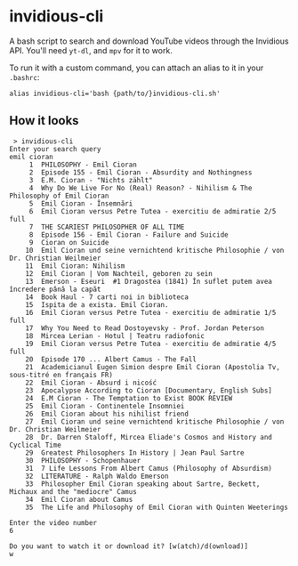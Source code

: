 # invidious-cli

A bash script to search and download YouTube videos through the Invidious API. You'll need ```yt-dl```, and ```mpv``` for it to work.

To run it with a custom command, you can attach an alias to it in your ```.bashrc```:

```alias invidious-cli='bash {path/to/}invidious-cli.sh'```

## How it looks
```
 > invidious-cli
Enter your search query
emil cioran
     1  PHILOSOPHY - Emil Cioran
     2  Episode 155 - Emil Cioran - Absurdity and Nothingness
     3  E.M. Cioran - "Nichts zählt"
     4  Why Do We Live For No (Real) Reason? - Nihilism & The Philosophy of Emil Cioran
     5  Emil Cioran - Însemnări
     6  Emil Cioran versus Petre Tutea - exercitiu de admiratie 2/5 full
     7  THE SCARIEST PHILOSOPHER OF ALL TIME
     8  Episode 156 - Emil Cioran - Failure and Suicide
     9  Cioran on Suicide
    10  Emil Cioran und seine vernichtend kritische Philosophie / von Dr. Christian Weilmeier
    11  Emil Cioran: Nihilism
    12  Emil Cioran | Vom Nachteil, geboren zu sein
    13  Emerson - Eseuri  #1 Dragostea (1841) În suflet putem avea încredere până la capăt
    14  Book Haul - 7 carti noi in biblioteca
    15  Ispita de a exista. Emil Cioran.
    16  Emil Cioran versus Petre Tutea - exercitiu de admiratie 1/5 full
    17  Why You Need to Read Dostoyevsky - Prof. Jordan Peterson
    18  Mircea Lerian - Hotul | Teatru radiofonic
    19  Emil Cioran versus Petre Tutea - exercitiu de admiratie 4/5 full
    20  Episode 170 ... Albert Camus - The Fall
    21  Academicianul Eugen Simion despre Emil Cioran (Apostolia Tv, sous-titré en français FR)
    22  Emil Cioran - Absurd i nicość
    23  Apocalypse According to Cioran [Documentary, English Subs]
    24  E.M Cioran - The Temptation to Exist BOOK REVIEW
    25  Emil Cioran - Continentele Insomniei
    26  Emil Cioran about his nihilist friend
    27  Emil Cioran und seine vernichtend kritische Philosophie / von Dr. Christian Weilmeier
    28  Dr. Darren Staloff, Mircea Eliade's Cosmos and History and Cyclical Time
    29  Greatest Philosophers In History | Jean Paul Sartre
    30  PHILOSOPHY - Schopenhauer
    31  7 Life Lessons From Albert Camus (Philosophy of Absurdism)
    32  LITERATURE - Ralph Waldo Emerson
    33  Philosopher Emil Cioran speaking about Sartre, Beckett, Michaux and the "mediocre" Camus
    34  Emil Cioran about Camus
    35  The Life and Philosophy of Emil Cioran with Quinten Weeterings

Enter the video number
6

Do you want to watch it or download it? [w(atch)/d(ownload)]
w
```
